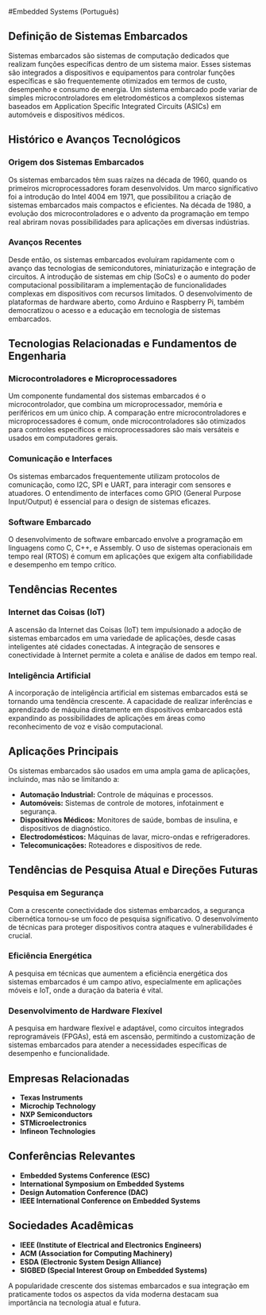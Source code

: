 #Embedded Systems (Português)

## Definição de Sistemas Embarcados

Sistemas embarcados são sistemas de computação dedicados que realizam funções específicas dentro de um sistema maior. Esses sistemas são integrados a dispositivos e equipamentos para controlar funções específicas e são frequentemente otimizados em termos de custo, desempenho e consumo de energia. Um sistema embarcado pode variar de simples microcontroladores em eletrodomésticos a complexos sistemas baseados em Application Specific Integrated Circuits (ASICs) em automóveis e dispositivos médicos.

## Histórico e Avanços Tecnológicos

### Origem dos Sistemas Embarcados

Os sistemas embarcados têm suas raízes na década de 1960, quando os primeiros microprocessadores foram desenvolvidos. Um marco significativo foi a introdução do Intel 4004 em 1971, que possibilitou a criação de sistemas embarcados mais compactos e eficientes. Na década de 1980, a evolução dos microcontroladores e o advento da programação em tempo real abriram novas possibilidades para aplicações em diversas indústrias.

### Avanços Recentes

Desde então, os sistemas embarcados evoluíram rapidamente com o avanço das tecnologias de semicondutores, miniaturização e integração de circuitos. A introdução de sistemas em chip (SoCs) e o aumento do poder computacional possibilitaram a implementação de funcionalidades complexas em dispositivos com recursos limitados. O desenvolvimento de plataformas de hardware aberto, como Arduino e Raspberry Pi, também democratizou o acesso e a educação em tecnologia de sistemas embarcados.

## Tecnologias Relacionadas e Fundamentos de Engenharia

### Microcontroladores e Microprocessadores

Um componente fundamental dos sistemas embarcados é o microcontrolador, que combina um microprocessador, memória e periféricos em um único chip. A comparação entre microcontroladores e microprocessadores é comum, onde microcontroladores são otimizados para controles específicos e microprocessadores são mais versáteis e usados em computadores gerais.

### Comunicação e Interfaces

Os sistemas embarcados frequentemente utilizam protocolos de comunicação, como I2C, SPI e UART, para interagir com sensores e atuadores. O entendimento de interfaces como GPIO (General Purpose Input/Output) é essencial para o design de sistemas eficazes.

### Software Embarcado

O desenvolvimento de software embarcado envolve a programação em linguagens como C, C++, e Assembly. O uso de sistemas operacionais em tempo real (RTOS) é comum em aplicações que exigem alta confiabilidade e desempenho em tempo crítico.

## Tendências Recentes

### Internet das Coisas (IoT)

A ascensão da Internet das Coisas (IoT) tem impulsionado a adoção de sistemas embarcados em uma variedade de aplicações, desde casas inteligentes até cidades conectadas. A integração de sensores e conectividade à Internet permite a coleta e análise de dados em tempo real.

### Inteligência Artificial

A incorporação de inteligência artificial em sistemas embarcados está se tornando uma tendência crescente. A capacidade de realizar inferências e aprendizado de máquina diretamente em dispositivos embarcados está expandindo as possibilidades de aplicações em áreas como reconhecimento de voz e visão computacional.

## Aplicações Principais

Os sistemas embarcados são usados em uma ampla gama de aplicações, incluindo, mas não se limitando a:

- **Automação Industrial:** Controle de máquinas e processos.
- **Automóveis:** Sistemas de controle de motores, infotainment e segurança.
- **Dispositivos Médicos:** Monitores de saúde, bombas de insulina, e dispositivos de diagnóstico.
- **Electrodomésticos:** Máquinas de lavar, micro-ondas e refrigeradores.
- **Telecomunicações:** Roteadores e dispositivos de rede.

## Tendências de Pesquisa Atual e Direções Futuras

### Pesquisa em Segurança

Com a crescente conectividade dos sistemas embarcados, a segurança cibernética tornou-se um foco de pesquisa significativo. O desenvolvimento de técnicas para proteger dispositivos contra ataques e vulnerabilidades é crucial.

### Eficiência Energética

A pesquisa em técnicas que aumentem a eficiência energética dos sistemas embarcados é um campo ativo, especialmente em aplicações móveis e IoT, onde a duração da bateria é vital.

### Desenvolvimento de Hardware Flexível

A pesquisa em hardware flexível e adaptável, como circuitos integrados reprogramáveis (FPGAs), está em ascensão, permitindo a customização de sistemas embarcados para atender a necessidades específicas de desempenho e funcionalidade.

## Empresas Relacionadas

- **Texas Instruments**
- **Microchip Technology**
- **NXP Semiconductors**
- **STMicroelectronics**
- **Infineon Technologies**

## Conferências Relevantes

- **Embedded Systems Conference (ESC)**
- **International Symposium on Embedded Systems**
- **Design Automation Conference (DAC)**
- **IEEE International Conference on Embedded Systems**

## Sociedades Acadêmicas

- **IEEE (Institute of Electrical and Electronics Engineers)**
- **ACM (Association for Computing Machinery)**
- **ESDA (Electronic System Design Alliance)**
- **SIGBED (Special Interest Group on Embedded Systems)**

A popularidade crescente dos sistemas embarcados e sua integração em praticamente todos os aspectos da vida moderna destacam sua importância na tecnologia atual e futura.